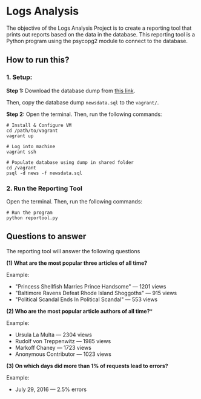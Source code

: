 # Logs Analysis

The objective of the Logs Analysis Project is to create a reporting tool that prints out reports based on the data in the database. This reporting tool is a Python program using the psycopg2 module to connect to the database.


## How to run this?

### 1. Setup:

**Step 1:**  Download the database dump from [this link](https://d17h27t6h515a5.cloudfront.net/topher/2016/August/57b5f748_newsdata/newsdata.zip).

Then, copy the database dump `newsdata.sql` to the `vagrant/`.

**Step 2:** Open the terminal. Then, run the following commands:

```
# Install & Configure VM
cd /path/to/vagrant
vagrant up

# Log into machine
vagrant ssh

# Populate database using dump in shared folder 
cd /vagrant 
psql -d news -f newsdata.sql

```

### 2. Run the Reporting Tool

Open the terminal. Then, run the following commands:

```
# Run the program
python reportool.py
```

## Questions to answer

The reporting tool will answer the following questions

**(1) What are the most popular three articles of all time?**

Example:

- "Princess Shellfish Marries Prince Handsome" — 1201 views
- "Baltimore Ravens Defeat Rhode Island Shoggoths" — 915 views
- "Political Scandal Ends In Political Scandal" — 553 views

**(2) Who are the most popular article authors of all time?***

Example:

- Ursula La Multa — 2304 views
- Rudolf von Treppenwitz — 1985 views
- Markoff Chaney — 1723 views
- Anonymous Contributor — 1023 views



**(3) On which days did more than 1% of requests lead to errors?**

Example:

- July 29, 2016 — 2.5% errors